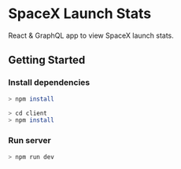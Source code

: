 # SpaceX Launch Stats

React & GraphQL app to view SpaceX launch stats.

## Getting Started

### Install dependencies

```bash
> npm install

> cd client
> npm install
```

### Run server

```bash
> npm run dev
```
